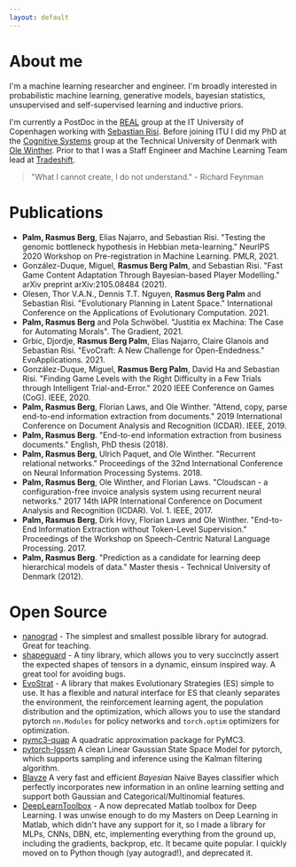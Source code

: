 ```yaml
---
layout: default
---
```


# About me

I'm a machine learning researcher and engineer. I'm broadly interested in probabilistic machine learning, generative models, bayesian statistics, unsupervised and self-supervised learning and inductive priors. 

I'm currently a PostDoc in the [REAL](https://real.itu.dk/) group at the IT University of Copenhagen working with [Sebastian Risi](http://sebastianrisi.com/). Before joining ITU I did my PhD at the [Cognitive Systems](https://www.compute.dtu.dk/english/research/research-sections/cogsys) group at the Technical University of Denmark with [Ole Winther](https://olewinther.github.io/). Prior to that I was a Staff Engineer and Machine Learning Team lead at [Tradeshift](https://tradeshift.com/).

> "What I cannot create, I do not understand." - Richard Feynman

# Publications
- **Palm, Rasmus Berg**, Elias Najarro, and Sebastian Risi. "Testing the genomic bottleneck hypothesis in Hebbian meta-learning." NeurIPS 2020 Workshop on Pre-registration in Machine Learning. PMLR, 2021.
- González-Duque, Miguel, **Rasmus Berg Palm**, and Sebastian Risi. "Fast Game Content Adaptation Through Bayesian-based Player Modelling." arXiv preprint arXiv:2105.08484 (2021).
- Olesen, Thor V.A.N., Dennis T.T. Nguyen, **Rasmus Berg Palm** and Sebastian Risi. "Evolutionary Planning in Latent Space." International Conference on the Applications of Evolutionary Computation. 2021.
- **Palm, Rasmus Berg** and Pola Schwöbel. "Justitia ex Machina: The Case for Automating Morals". The Gradient, 2021.
- Grbic, Djordje, **Rasmus Berg Palm**, Elias Najarro, Claire Glanois and Sebastian Risi. "EvoCraft: A New Challenge for Open-Endedness." EvoApplications. 2021.
- González-Duque, Miguel, **Rasmus Berg Palm**, David Ha and Sebastian Risi. "Finding Game Levels with the Right Difficulty in a Few Trials through Intelligent Trial-and-Error." 2020 IEEE Conference on Games (CoG). IEEE, 2020.
- **Palm, Rasmus Berg**, Florian Laws, and Ole Winther. "Attend, copy, parse end-to-end information extraction from documents." 2019 International Conference on Document Analysis and Recognition (ICDAR). IEEE, 2019.
- **Palm, Rasmus Berg**. "End-to-end information extraction from business documents." English, PhD thesis (2018).
- **Palm, Rasmus Berg**, Ulrich Paquet, and Ole Winther. "Recurrent relational networks." Proceedings of the 32nd International Conference on Neural Information Processing Systems. 2018.
- **Palm, Rasmus Berg**, Ole Winther, and Florian Laws. "Cloudscan - a configuration-free invoice analysis system using recurrent neural networks." 2017 14th IAPR International Conference on Document Analysis and Recognition (ICDAR). Vol. 1. IEEE, 2017.
- **Palm, Rasmus Berg**, Dirk Hovy, Florian Laws and Ole Winther. "End-to-End Information Extraction without Token-Level Supervision." Proceedings of the Workshop on Speech-Centric Natural Language Processing. 2017.
- **Palm, Rasmus Berg**. "Prediction as a candidate for learning deep hierarchical models of data." Master thesis - Technical University of Denmark (2012).

# Open Source

- [nanograd](https://github.com/rasmusbergpalm/nanograd) - The simplest and smallest possible library for autograd. Great for teaching.
- [shapeguard](https://github.com/rasmusbergpalm/shapeguard) - A tiny library, which allows you to very succinctly assert the expected shapes of tensors in a dynamic, einsum inspired way. A great tool for avoiding bugs.
- [EvoStrat](https://github.com/rasmusbergpalm/evostrat) - A library that makes Evolutionary Strategies (ES) simple to use. It has a flexible and natural interface for ES that cleanly separates the environment, the reinforcement learning agent, the population distribution and the optimization, which allows you to use the standard pytorch `nn.Modules` for policy networks and `torch.optim` optimizers for optimization.
- [pymc3-quap](https://github.com/rasmusbergpalm/pymc3-quap) A quadratic approximation package for PyMC3.
- [pytorch-lgssm](https://github.com/rasmusbergpalm/pytorch-lgssm) A clean Linear Gaussian State Space Model for pytorch, which supports sampling and inference using the Kalman filtering algorithm.
- [Blayze](https://github.com/Tradeshift/blayze) A very fast and efficient *Bayesian* Naive Bayes classifier which perfectly incorporates new information in an online learning setting and support both Gaussian and Categorical/Multinomial features.
- [DeepLearnToolbox](https://github.com/rasmusbergpalm/DeepLearnToolbox) - A now deprecated Matlab toolbox for Deep Learning. I was unwise enough to do my Masters on Deep Learning in Matlab, which didn't have any support for it, so I made a library for MLPs, CNNs, DBN, etc, implementing everything from the ground up, including the gradients, backprop, etc. It became quite popular. I quickly moved on to Python though (yay autograd!), and deprecated it.
